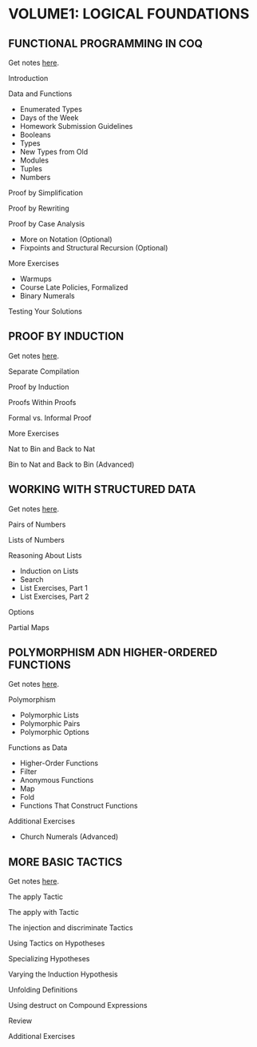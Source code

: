 # VOLUME1: LOGICAL FOUNDATIONS
## FUNCTIONAL PROGRAMMING IN COQ
Get notes [here](/Logical_Foundation/Basics.md).  

Introduction  

Data and Functions  
- Enumerated Types  
- Days of the Week
- Homework Submission Guidelines
- Booleans
- Types
- New Types from Old
- Modules
- Tuples 
- Numbers  

Proof by Simplification  

Proof by Rewriting  

Proof by Case Analysis  
- More on Notation (Optional)
- Fixpoints and Structural Recursion (Optional)

More Exercises
- Warmups
- Course Late Policies, Formalized
- Binary Numerals

Testing Your Solutions

## PROOF BY INDUCTION
Get notes [here](/Logical_Foundation/Induction.md).  

Separate Compilation  

Proof by Induction  

Proofs Within Proofs  

Formal vs. Informal Proof  

More Exercises  

Nat to Bin and Back to Nat  

Bin to Nat and Back to Bin (Advanced)

## WORKING WITH STRUCTURED DATA
Get notes [here](/Logical_Foundation/Lists.md).

Pairs of Numbers  

Lists of Numbers  

Reasoning About Lists  
- Induction on Lists
- Search
- List Exercises, Part 1
- List Exercises, Part 2

Options  

Partial Maps

## POLYMORPHISM ADN HIGHER-ORDERED FUNCTIONS
Get notes [here](/Logical_Foundation/Poly.md).

Polymorphism  
- Polymorphic Lists
- Polymorphic Pairs
- Polymorphic Options

Functions as Data
- Higher-Order Functions
- Filter
- Anonymous Functions
- Map
- Fold
- Functions That Construct Functions

Additional Exercises
- Church Numerals (Advanced)

## MORE BASIC TACTICS
Get notes [here](/Logical_Foundation/Tactics.md).

The apply Tactic  

The apply with Tactic  

The injection and discriminate Tactics  

Using Tactics on Hypotheses  

Specializing Hypotheses  

Varying the Induction Hypothesis  

Unfolding Definitions  

Using destruct on Compound Expressions  

Review  

Additional Exercises